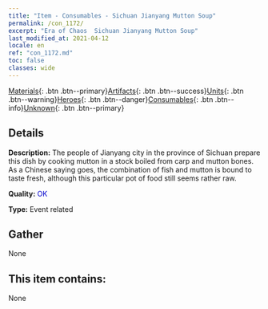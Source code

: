 ```yaml
---
title: "Item - Consumables - Sichuan Jianyang Mutton Soup"
permalink: /con_1172/
excerpt: "Era of Chaos  Sichuan Jianyang Mutton Soup"
last_modified_at: 2021-04-12
locale: en
ref: "con_1172.md"
toc: false
classes: wide
---
```

 [Materials](/Items/){: .btn .btn--primary}[Artifacts](/Items/Artifacts/){: .btn .btn--success}[Units](/Items/Units/){: .btn .btn--warning}[Heroes](/Items/Heroes/){: .btn .btn--danger}[Consumables](/Items/Consumables/){: .btn .btn--info}[Unknown](/Items/Unknown/){: .btn .btn--primary}

## Details
 **Description:** The people of Jianyang city in the province of Sichuan prepare this dish by cooking mutton in a stock boiled from carp and mutton bones. As a Chinese saying goes, the combination of fish and mutton is bound to taste fresh, although this particular pot of food still seems rather raw.

 **Quality:** <span style="color: #0000CD">OK</span>

 **Type:** Event related

## Gather

  None

## This item contains:

  None

